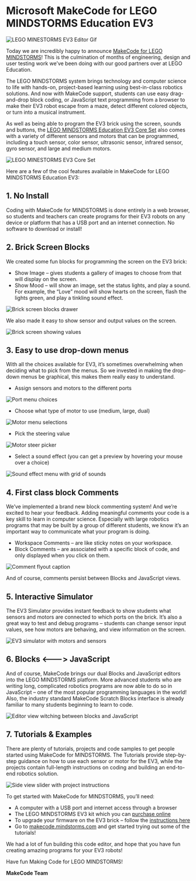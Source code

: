 # Microsoft MakeCode for LEGO MINDSTORMS Education EV3

![LEGO MINESTORMS EV3 Editor Gif](/static/blog/lego/05-08-2018/editorgif.gif)

Today we are incredibly happy to announce [MakeCode for LEGO MINDSTORMS](https://makecode.mindstorms.com/)!  This is the culmination of months of engineering, design and user testing work we’ve been doing with our good partners over at LEGO Education.

The LEGO MINDSTORMS system brings technology and computer science to life with hands-on, project-based learning using best-in-class robotics solutions.  And now with MakeCode support, students can use easy drag-and-drop block coding, or JavaScript text programming from a browser to make their EV3 robot escape from a maze, detect different colored objects, or turn into a musical instrument.

As well as being able to program the EV3 brick using the screen, sounds and buttons, the [LEGO MINDSTORMS Education EV3 Core Set](https://education.lego.com/en-us/products/lego-mindstorms-education-ev3-core-set-/5003400) also comes with a variety of different sensors and motors that can be programmed, including a touch sensor, color sensor, ultrasonic sensor, infrared sensor, gyro sensor, and large and medium motors. 

![LEGO MINESTORMS EV3 Core Set](/static/blog/lego/05-08-2018/core-set.jpg)

Here are a few of the cool features available in MakeCode for LEGO MINDSTORMS Education EV3:

## 1. No Install

Coding with MakeCode for MINDSTORMS is done entirely in a web browser, so students and teachers can create programs for their EV3 robots on any device or platform that has a USB port and an internet connection.  No software to download or install!

## 2. Brick Screen Blocks 

We created some fun blocks for programming the screen on the EV3 brick:

* Show Image – gives students a gallery of images to choose from that will display on the screen.
* Show Mood – will show an image, set the status lights, and play a sound.  For example, the “Love” mood will show hearts on the screen, flash the lights green, and play a tinkling sound effect.

![Brick screen blocks drawer](/static/blog/lego/05-08-2018/brick-screen.gif)

We also made it easy to show sensor and output values on the screen. 

![Brick screen showing values](/static/blog/lego/05-08-2018/brick-screen-values.png)

## 3. Easy to use drop-down menus

With all the choices available for EV3, it’s sometimes overwhelming when deciding what to pick from the menus. So we invested in making the drop-down menus be graphical, this makes them really easy to understand.

* Assign sensors and motors to the different ports  
 
![Port menu choices](/static/blog/lego/05-08-2018/ports.png)

* Choose what type of motor to use (medium, large, dual) 
 
![Motor menu selections](/static/blog/lego/05-08-2018/motors.png)

* Pick the steering value

![Motor steer picker](/static/blog/lego/05-08-2018/steering.gif)

* Select a sound effect (you can get a preview by hovering your mouse over a choice) 
 
![Sound effect menu with grid of sounds](/static/blog/lego/05-08-2018/sound-effect.gif)

## 4. First class block Comments

We’ve implemented a brand new block commenting system!  And we’re excited to hear your feedback. Adding meaningful comments your code is a key skill to learn in computer science. Especially with large robotics programs that may be built by a group of different students, we know it’s an important way to communicate what your program is doing.

* Workspace Comments – are like sticky notes on your workspace.
* Block Comments – are associated with a specific block of code, and only displayed when you click on them.
 
![Comment flyout caption](/static/blog/lego/05-08-2018/comments.png)

And of course, comments persist between Blocks and JavaScript views.

## 5. Interactive Simulator

The EV3 Simulator provides instant feedback to show students what sensors and motors are connected to which ports on the brick.  It’s also a great way to test and debug programs – students can change sensor input values, see how motors are behaving, and view information on the screen. 

![EV3 simulator with motors and sensors](/static/blog/lego/05-08-2018/simulator.gif)

## 6. Blocks <---> JavaScript

And of course, MakeCode brings our dual Blocks and JavaScript editors into the LEGO MINDSTORMS platform. More advanced students who are writing long, complicated robotics programs are now able to do so in JavaScript – one of the most popular programming languages in the world! Also, the industry standard MakeCode Scratch Blocks interface is already familiar to many students beginning to learn to code. 

![Editor view witching between blocks and JavaScript](/static/blog/lego/05-08-2018/javascript.gif)

## 7. Tutorials & Examples

There are plenty of tutorials, projects and code samples to get people started using MakeCode for MINDSTORMS. The Tutorials provide step-by-step guidance on how to use each sensor or motor for the EV3, while the projects contain full-length instructions on coding and building an end-to-end robotics solution. 
 
![Side view slider with project instructions](/static/blog/lego/05-08-2018/projects.png)

To get started with MakeCode for MINDSTORMS, you’ll need:

* A computer with a USB port and internet access through a browser 
* The LEGO MINDSTORMS EV3 kit which you can [purchase online](https://education.lego.com/en-us/shop/mindstorms%20ev3) 
* To upgrade your firmware on the EV3 brick – follow the [instructions here](https://makecode.mindstorms.com/troubleshoot) 
* Go to [makecode.mindstorms.com](https://makecode.mindstorms.com) and get started trying out some of the tutorials!

We had a lot of fun building this code editor, and hope that you have fun creating amazing programs for your EV3 robots!

Have fun Making Code for LEGO MINDSTORMS! 

**MakeCode Team**